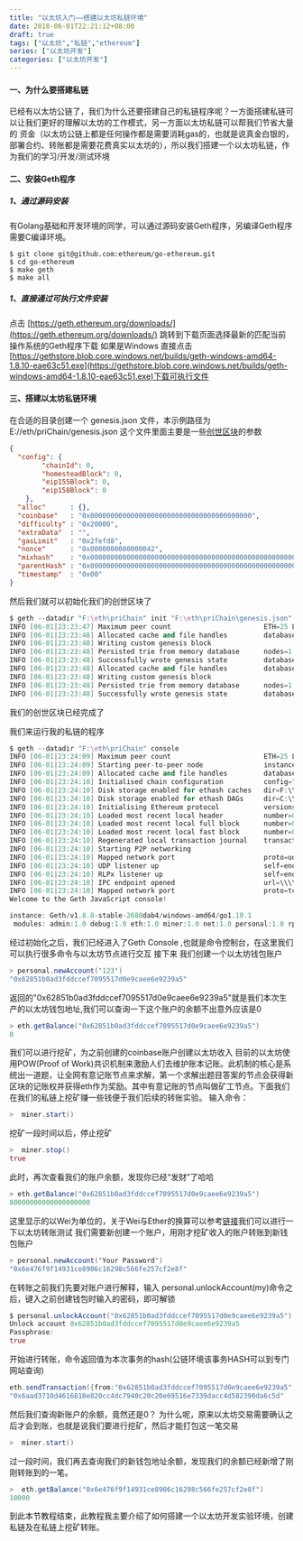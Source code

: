 ```yaml
---
title: "以太坊入门——搭建以太坊私链环境"
date: 2018-06-01T22:21:12+08:00
draft: true
tags: ["以太坊","私链","ethereum"]
series: ["以太坊开发"]
categories: ["以太坊开发"]
---
```



####  一、为什么要搭建私链

已经有以太坊公链了，我们为什么还要搭建自己的私链程序呢？一方面搭建私链可以让我们更好的理解以太坊的工作模式，另一方面以太坊私链可以帮我们节省大量的
资金（以太坊公链上都是任何操作都是需要消耗gas的，也就是说真金白银的，部署合约、转账都是需要花费真实以太坊的），所以我们搭建一个以太坊私链，作为我们的学习/开发/测试环境


####  二、安装Geth程序

##### 1、通过源码安装
有Golang基础和开发环境的同学，可以通过源码安装Geth程序，另编译Geth程序需要C编译环境。

~~~shell
$ git clone git@github.com:ethereum/go-ethereum.git
$ cd go-ethereum
$ make geth
$ make all
~~~


##### 1、直接通过可执行文件安装
点击 [https://geth.ethereum.org/downloads/](https://geth.ethereum.org/downloads/) 跳转到下载页面选择最新的匹配当前操作系统的Geth程序下载
如果是Windows 直接点击[https://gethstore.blob.core.windows.net/builds/geth-windows-amd64-1.8.10-eae63c51.exe](https://gethstore.blob.core.windows.net/builds/geth-windows-amd64-1.8.10-eae63c51.exe)下载可执行文件


#### 三、搭建以太坊私链环境
在合适的目录创建一个 genesis.json 文件，本示例路径为 E://eth/priChain/genesis.json 这个文件里面主要是一些[创世区块](https://baike.baidu.com/item/%E5%88%9B%E4%B8%96%E5%8C%BA%E5%9D%97/22448241?fr=aladdin)的参数
~~~json
{
  "config": {
        "chainId": 0,
        "homesteadBlock": 0,
        "eip155Block": 0,
        "eip158Block": 0
    },
  "alloc"      : {},
  "coinbase"   : "0x0000000000000000000000000000000000000000",
  "difficulty" : "0x20000",
  "extraData"  : "",
  "gasLimit"   : "0x2fefd8",
  "nonce"      : "0x0000000000000042",
  "mixhash"    : "0x0000000000000000000000000000000000000000000000000000000000000000",
  "parentHash" : "0x0000000000000000000000000000000000000000000000000000000000000000",
  "timestamp"  : "0x00"
}
~~~

然后我们就可以初始化我们的创世区块了
~~~actionscript
$ geth --datadir "F:\eth\priChain" init "F:\eth\priChain\genesis.json"
INFO [06-01|23:23:47] Maximum peer count                       ETH=25 LES=0 total=25
INFO [06-01|23:23:48] Allocated cache and file handles         database=F:\\eth\\priChain\\geth\\chaindata cache=16 handles=16
INFO [06-01|23:23:48] Writing custom genesis block
INFO [06-01|23:23:48] Persisted trie from memory database      nodes=1 size=205.00B time=0s gcnodes=0 gcsize=0.00B gctime=0s livenodes=1 livesize=0.00B
INFO [06-01|23:23:48] Successfully wrote genesis state         database=chaindata                          hash=ffd9af…57dbb1
INFO [06-01|23:23:48] Allocated cache and file handles         database=F:\\eth\\priChain\\geth\\lightchaindata cache=16 handles=16
INFO [06-01|23:23:48] Writing custom genesis block
INFO [06-01|23:23:48] Persisted trie from memory database      nodes=1 size=205.00B time=502.1µs gcnodes=0 gcsize=0.00B gctime=0s livenodes=1 livesize=0.00B
INFO [06-01|23:23:48] Successfully wrote genesis state         database=lightchaindata                          hash=ffd9af…57dbb1 
~~~

我们的创世区块已经完成了

我们来运行我的私链的程序
~~~actionscript
$ geth --datadir "F:\eth\priChain" console
INFO [06-01|23:24:09] Maximum peer count                       ETH=25 LES=0 total=25
INFO [06-01|23:24:09] Starting peer-to-peer node               instance=Geth/v1.8.8-stable-2688dab4/windows-amd64/go1.10.1
INFO [06-01|23:24:09] Allocated cache and file handles         database=F:\\eth\\priChain\\geth\\chaindata cache=768 handles=1024
INFO [06-01|23:24:10] Initialised chain configuration          config="{ChainID: <nil> Homestead: 5 DAO: <nil> DAOSupport: false EIP150: <nil> EIP155: <nil> EIP158: <nil> Byzantium: <nil> Constantinople: <nil> Engine: unknown}"
INFO [06-01|23:24:10] Disk storage enabled for ethash caches   dir=F:\\eth\\priChain\\geth\\ethash count=3
INFO [06-01|23:24:10] Disk storage enabled for ethash DAGs     dir=C:\\Users\\liang\\AppData\\Ethash count=2
INFO [06-01|23:24:10] Initialising Ethereum protocol           versions="[63 62]" network=1
INFO [06-01|23:24:10] Loaded most recent local header          number=0 hash=ffd9af…57dbb1 td=65536
INFO [06-01|23:24:10] Loaded most recent local full block      number=0 hash=ffd9af…57dbb1 td=65536
INFO [06-01|23:24:10] Loaded most recent local fast block      number=0 hash=ffd9af…57dbb1 td=65536
INFO [06-01|23:24:10] Regenerated local transaction journal    transactions=0 accounts=0
INFO [06-01|23:24:10] Starting P2P networking
INFO [06-01|23:24:10] Mapped network port                      proto=udp extport=30303 intport=30303 interface=NAT-PMP(192.168.0.1)
INFO [06-01|23:24:10] UDP listener up                          self=enode://911f1cc9711cf77f9f91f6af3acd32471f00a1f4e095156a5a6307f0e552af7cfee3879971f57fccb65d3346a4f252fe04e768409725a99bb47bcc5abe4b98d0@100.64.85.213:30303
INFO [06-01|23:24:10] RLPx listener up                         self=enode://911f1cc9711cf77f9f91f6af3acd32471f00a1f4e095156a5a6307f0e552af7cfee3879971f57fccb65d3346a4f252fe04e768409725a99bb47bcc5abe4b98d0@100.64.85.213:30303
INFO [06-01|23:24:10] IPC endpoint opened                      url=\\\\.\\pipe\\geth.ipc
INFO [06-01|23:24:10] Mapped network port                      proto=tcp extport=30303 intport=30303 interface=NAT-PMP(192.168.0.1)
Welcome to the Geth JavaScript console!

instance: Geth/v1.8.8-stable-2688dab4/windows-amd64/go1.10.1
 modules: admin:1.0 debug:1.0 eth:1.0 miner:1.0 net:1.0 personal:1.0 rpc:1.0 txpool:1.0 web3:1.0
~~~

经过初始化之后，我们已经进入了Geth Console ,也就是命令控制台，在这里我们可以执行很多命令与以太坊节点进行交互
接下来 我们创建一个以太坊钱包账户

~~~actionscript
> personal.newAccount('123')
"0x62851b0ad3fddccef7095517d0e9caee6e9239a5"
~~~

返回的"0x62851b0ad3fddccef7095517d0e9caee6e9239a5"就是我们本次生产的以太坊钱包地址,我们可以查询一下这个账户的余额不出意外应该是0

~~~actionscript
> eth.getBalance("0x62851b0ad3fddccef7095517d0e9caee6e9239a5")
0
~~~

我们可以进行挖矿，为之前创建的coinbase账户创建以太坊收入
目前的以太坊使用POW(Proof of Work)共识机制来激励人们去维护账本记账。此机制的核心是系统出一道题，让全网有意记账节点来求解，第一个求解出题目答案的节点会获得新区块的记账权并获得eth作为奖励。其中有意记账的节点叫做矿工节点。下面我们在我们的私链上挖矿赚一些钱便于我们后续的转账实验。
输入命令：




~~~actionscript
>  miner.start()
~~~
挖矿一段时间以后，停止挖矿
~~~actionscript
>  miner.stop()
true
~~~



此时，再次查看我们的账户余额，发现你已经“发财”了哈哈
~~~actionscript
> eth.getBalance("0x62851b0ad3fddccef7095517d0e9caee6e9239a5")
80000000000000000000
~~~

这里显示的以Wei为单位的，关于Wei与Ether的换算可以参考[链接](https://converter.murkin.me/)我们可以进行一下以太坊转账测试
我们需要新创建一个账户，用刚才挖矿收入的账户转账到新钱包账户

~~~actionscript
> personal.newAccount('Your Password')
"0x6e476f9f14931ce8906c16298c566fe257cf2e8f"
~~~

在转账之前我们先要对账户进行解释，输入 personal.unlockAccount(my)命令之后，键入之前创建钱包时输入的密码，即可解锁
~~~actionscript
$ personal.unlockAccount("0x62851b0ad3fddccef7095517d0e9caee6e9239a5")
Unlock account 0x62851b0ad3fddccef7095517d0e9caee6e9239a5
Passphrase:
true
~~~ 

开始进行转账，命令返回值为本次事务的hash(公链环境该事务HASH可以到专门网站查询)
~~~actionscript
eth.sendTransaction({from:"0x62851b0ad3fddccef7095517d0e9caee6e9239a5", to:"0x6e476f9f14931ce8906c16298c566fe257cf2e8f", value:10000})
"0x6aad3710d4616818e820cc4dc7940c20c20e69516e7339dacc4d582390da6c5d"
~~~ 

然后我们查询新账户的余额，竟然还是0？ 为什么呢，原来以太坊交易需要确认之后才会到账，也就是说我们要进行挖矿，然后才能打包这一笔交易
~~~actionscript
>  miner.start()
~~~
过一段时间，我们再去查询我们的新钱包地址余额，发现我们的余额已经新增了刚刚转账到的一笔。
~~~actionscript
>  eth.getBalance("0x6e476f9f14931ce8906c16298c566fe257cf2e8f")
10000
~~~

到此本节教程结束，此教程我主要介绍了如何搭建一个以太坊开发实验环境，创建私链及在私链上挖矿转账。